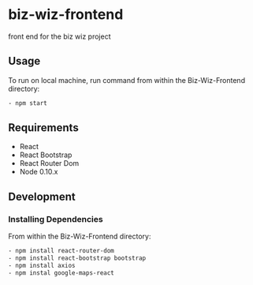 # biz-wiz-frontend

front end for the biz wiz project

## Usage

To run on local machine, run command from within the Biz-Wiz-Frontend directory:

```sh
- npm start
```

## Requirements

- React
- React Bootstrap
- React Router Dom
- Node 0.10.x

## Development

### Installing Dependencies

From within the Biz-Wiz-Frontend directory:

```sh
- npm install react-router-dom
- npm install react-bootstrap bootstrap 
- npm install axios
- npm instal google-maps-react
```